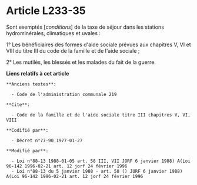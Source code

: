 # Article L233-35

Sont exemptés [*conditions*] de la taxe de séjour dans les stations hydrominérales, climatiques et uvales :

1° Les bénéficiaires des formes d'aide sociale prévues aux chapitres V, VI et VIII du titre III du code de la famille et de
l'aide sociale ;

2° Les mutilés, les blessés et les malades du fait de la guerre.

**Liens relatifs à cet article**

	**Anciens textes**:

	  - Code de l'administration communale 219

	**Cite**:

	  - Code de la famille et de l'aide sociale titre III chapitres V, VI, VIII

	**Codifié par**:

	  - Décret n°77-90 1977-01-27

	**Modifié par**:

	  - Loi n°88-13 1988-01-05 art. 58 III, VII JORF 6 janvier 1988) A(Loi 96-142 1996-02-21 art. 12 jorf 24 février 1996
	  - Loi n°88-13 du 5 janvier 1988 - art. 58 () JORF 6 janvier 1988) A(Loi 96-142 1996-02-21 art. 12 jorf 24 février 1996
